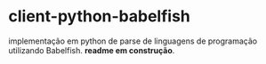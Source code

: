 # client-python-babelfish
implementação em python de parse de linguagens de programação utilizando Babelfish. <b>readme em construção</b>.
